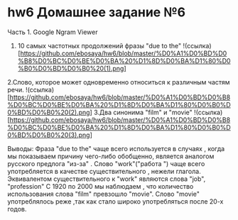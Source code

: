 # hw6 Домашнее задание №6
Часть 1. Google Ngram Viewer
   1.  10 самых частотных продолжений фразы "due to the"
   !(ссылка)[https://github.com/ebosaya/hw6/blob/master/%D0%A1%D0%BD%D0%B8%D0%BC%D0%BE%D0%BA%20%D1%8D%D0%BA%D1%80%D0%B0%D0%BD%D0%B0%20(1).png]

2.Cлово, которое может одновременно относиться к различным частям речи.
!(ссылка)[https://github.com/ebosaya/hw6/blob/master/%D0%A1%D0%BD%D0%B8%D0%BC%D0%BE%D0%BA%20%D1%8D%D0%BA%D1%80%D0%B0%D0%BD%D0%B0%20(2).png]
3.Два синонима "film" и "movie"
!(ссылка)[https://github.com/ebosaya/hw6/blob/master/%D0%A1%D0%BD%D0%B8%D0%BC%D0%BE%D0%BA%20%D1%8D%D0%BA%D1%80%D0%B0%D0%BD%D0%B0%20(3).png]

Выводы:
Фраза "due to the" чаще всего используется в случаях , когда мы показываем причину чего-либо обобщенно, является аналогом русского  предлога "из-за" . 
Слово "work"("работа ") чаще всего употребляется в качестве существительного  , нежели глагола.  Эквивалентом существительного к "work" являются слова "job", "profession" 
С 1920 по 2000 мы наблюдаем , что количество использования слова "film" превзошло "movie". Слово "movie" употреблялось реже ,так как стало широко употребляться после 20-х годов.
